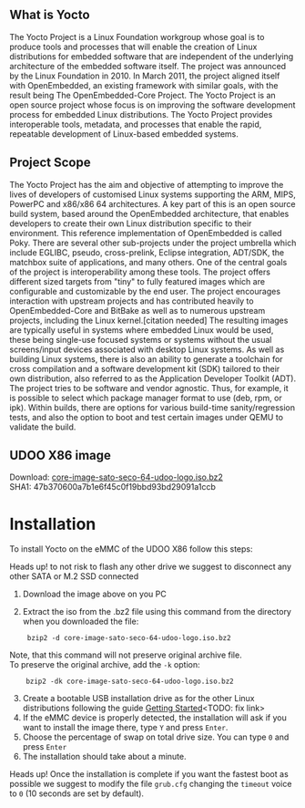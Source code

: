 ## What is Yocto
The Yocto Project is a Linux Foundation workgroup whose goal is to produce tools and processes that will enable the creation of Linux
distributions for embedded software that are independent of the underlying architecture of the embedded software itself.
The project was announced by the Linux Foundation in 2010.
In March 2011, the project aligned itself with OpenEmbedded, an existing framework with similar goals, with the result being The OpenEmbedded-Core Project.
The Yocto Project is an open source project whose focus is on improving the software development process for embedded Linux distributions.
The Yocto Project provides interoperable tools, metadata, and processes that enable the rapid, repeatable development of Linux-based embedded systems.

## Project Scope
The Yocto Project has the aim and objective of attempting to improve the lives of developers of customised Linux systems supporting the ARM, MIPS, PowerPC and x86/x86 64 architectures. A key part of this is an open source build system, based around the OpenEmbedded architecture, that enables developers to create their own Linux distribution specific to their environment.
This reference implementation of OpenEmbedded is called Poky.
There are several other sub-projects under the project umbrella which include EGLIBC, pseudo, cross-prelink, Eclipse integration, ADT/SDK, the matchbox suite of applications, and many others. One of the central goals of the project is interoperability among these tools.
The project offers different sized targets from "tiny" to fully featured images which are configurable and customizable by the end user. The project encourages interaction with upstream projects and has contributed heavily to OpenEmbedded-Core and BitBake as well as to numerous upstream projects, including the Linux kernel.[citation needed] The resulting images are typically useful in systems where embedded Linux would be used, these being single-use focused systems or systems without the usual screens/input devices associated with desktop Linux systems.
As well as building Linux systems, there is also an ability to generate a toolchain for cross compilation and a software development kit (SDK) tailored to their own distribution, also referred to as the Application Developer Toolkit (ADT). The project tries to be software and vendor agnostic. Thus, for example, it is possible to select which package manager format to use (deb, rpm, or ipk).
Within builds, there are options for various build-time sanity/regression tests, and also the option to boot and test certain images under QEMU to validate the build.

## UDOO X86 image
Download: [core-image-sato-seco-64-udoo-logo.iso.bz2](http://download.udoo.org/files/UDOO_X86/Yocto_braswell/core-image-sato-seco-64-udoo-logo.iso.bz2)     
SHA1: 47b370600a7b1e6f45c0f19bbd93bd29091a1ccb

# Installation
To install Yocto on the eMMC of the UDOO X86 follow this steps:

<span class="label label-warning">Heads up!</span> to not risk to flash any other drive we suggest to disconnect any other SATA or M.2 SSD connected

1. Download the image above on you PC
2. Extract the iso from the .bz2 file using this command from the directory when you downloaded the file:  

        bzip2 -d core-image-sato-seco-64-udoo-logo.iso.bz2
Note, that this command will not preserve original archive file.  
To preserve the original archive, add the `-k` option:

        bzip2 -dk core-image-sato-seco-64-udoo-logo.iso.bz2

3. Create a bootable USB installation drive as for the other Linux distributions following the guide [Getting Started](../Getting_Started/..html)<TODO: fix link>
4. If the eMMC device is properly detected, the installation will ask if you want to install the image there, type `Y` and press `Enter`.
5. Choose the percentage of swap on total drive size. You can type `0` and press `Enter`
5. The installation should take about a minute.

<span class="label label-warning">Heads up!</span> Once the installation is complete if you want the fastest boot as possible we suggest to modify the file `grub.cfg` changing the `timeout` voice to `0` (10 seconds are set by default).

